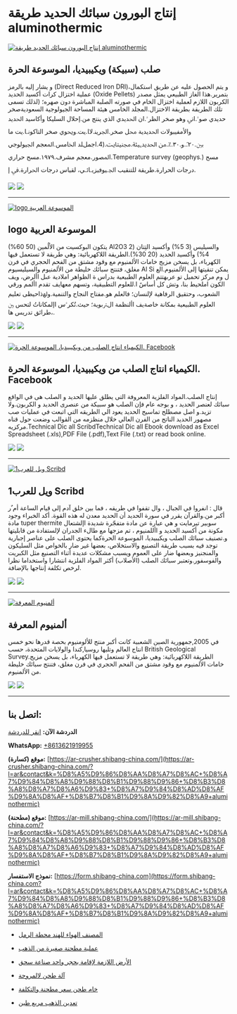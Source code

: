 # إنتاج البورون سبائك الحديد طريقة aluminothermic

<a href="https://swt.shibang-china.com/?l=ar&img&k=%D8%A5%D9%86%D8%AA%D8%A7%D8%AC+%D8%A7%D9%84%D8%A8%D9%88%D8%B1%D9%88%D9%86+%D8%B3%D8%A8%D8%A7%D8%A6%D9%83+%D8%A7%D9%84%D8%AD%D8%AF%D9%8A%D8%AF+%D8%B7%D8%B1%D9%8A%D9%82%D8%A9+aluminothermic" target="_blank">![إنتاج البورون سبائك الحديد طريقة aluminothermic](http://static.shibang-china.com/all-800x300/986.jpg)</a>

## صلب (سبيكة) ويكيبيديا، الموسوعة الحرة
و يشار إليه بالرمز (Direct Reduced Iron DRI)،و يتم الحصول عليه عن طريق استكمال عملية اختزال كرات أكسيد الحديد (Oxide Pellets) بتمرير.هذا الغاز الطبيعي يمثل مصدر الكربون اللازم لعملية اختزال الخام في صورته الصلبة المباشرة دون صهره؛ (لذلك تسمى تلك الطريقة بطريقة الاختزال.المجلد الخامس هيئة المساحة الجيولوجية السعوديةﺻﺨﺮ ﺣﺪﻳﺪي ﺻﻮﱠ.اﱐ وﻫﻮ ﺻﺨﺮ اﻟﻈﺮﱠ.ان اﳊﺪﻳﺪي اﻟﺬي ﻳﻨﺘﺞ ﻣﻦ.إﺣﻼل اﻟﺴﻠﻴﻜﺎ وأﻛﺎﺳﻴﺪ اﳊﺪﻳﺪ واﻷﻣﻔﻴﺒﻮﻻت اﳊﺪﻳﺪﻳﺔ ﳏﻞ ﺻﺨﺮ.اﳉﺮﻳﻨ.ﻻﺎ.ﻳﺖ.وﳛﻮي ﺻﺨﺮ اﻟﺘﺎﻛﻮﻧ.ﺎ.ﻳﺖ ﻣﺎ ﺑﲔ.٢٠.َ.و.٣٠.٪.ﻣﻦ اﳊﺪﻳﺪ.ِﻴﺌﺔ.ﳎﻨﻴﺘﺎﻳﺖ.(4.ﺍجملﻠﺪ ﺍﳋﺎﻣﺲ.ﺍﳌﻌﺠﻢ ﺍﳉﻴﻮﻟﻮﺟﻲ ﺍﳌﺼﻮﺭ.ﻣﻌﺠﻢ ﻣﺸﺮف.١٩٧٩.ﻣﺴﺢ ﺣﺮاري.Temperature survey (geophys.) ﻣﺴﺢ درﺟﺎت اﻟﺤﺮارة.ﻃﺮﻳﻘﺔ ﻟﻠﺘﻨﻘﻴﺐ اﳉ.ﻴﻮﻓﻴﺰﻳ.ﺎﺋ.ﻲ، ﻟﻘﻴﺎس درﺟﺎت اﳊﺮارة.ﰲ إ.


<a href="https://whatsapp.shibangsoft.com/WhatsApp.php" target="_blank" title="WhatsApp">![](http://static.shibang-china.com/icon/whatsapp.png)</a> <a href="https://swt.shibang-china.com/?l=ar&icon&k=%D8%A5%D9%86%D8%AA%D8%A7%D8%AC+%D8%A7%D9%84%D8%A8%D9%88%D8%B1%D9%88%D9%86+%D8%B3%D8%A8%D8%A7%D8%A6%D9%83+%D8%A7%D9%84%D8%AD%D8%AF%D9%8A%D8%AF+%D8%B7%D8%B1%D9%8A%D9%82%D8%A9+aluminothermic" target="_blank">![](http://static.shibang-china.com/icon/chat-ar.png)</a>

---

<a href="https://swt.shibang-china.com/?l=ar&img&k=%D8%A5%D9%86%D8%AA%D8%A7%D8%AC+%D8%A7%D9%84%D8%A8%D9%88%D8%B1%D9%88%D9%86+%D8%B3%D8%A8%D8%A7%D8%A6%D9%83+%D8%A7%D9%84%D8%AD%D8%AF%D9%8A%D8%AF+%D8%B7%D8%B1%D9%8A%D9%82%D8%A9+aluminothermic" target="_blank">![logo الموسوعة العربية](http://static.shibang-china.com/all-800x300/654.jpg)</a>

## logo الموسوعة العربية
يتكون البوكسيت من الألُمين (50 60%) Al2O3 والسيليس (3 5%) وأكسيد التِتان (2 4%) وأكسيد الحديد (20 30%).الطريقة اللاكهربائية: وهي طريقة لا تستعمل فيها الكهرباء، بل يسخن مزيج خامات الألمنيوم مع وقود مشتق من الفحم الحجري في فرن مغلق، فتنتج سبائك خليطة من الألمنيوم والسيليسيوم Al Si يمكن تنقيتها إلى الألمنيوم.الع ل وم مركز تحميل تو عربهتتم العلوم الطبيعية بدراس ة الظواهر املادية عىل األرض، ويف الكون املحيط بنا، وتش كل أساسً ا.للعلوم التطبيقية، وتسهم معهايف تقدم األمم ورقي الشعوب، وحتقيق الرفاهية لإلنسان؛ فالعلم هو.مفتاح النجاح والتنمية.وﳍذاحيظى تعليم العلوم الطبيعية بمكانة خاصةيف األنظمة الﱰبوية؛ حيث.تُكرﱠس اإلمكاناتُ لتحس ﲔ طرائق تدريس ها،.


<a href="https://whatsapp.shibangsoft.com/WhatsApp.php" target="_blank" title="WhatsApp">![](http://static.shibang-china.com/icon/whatsapp.png)</a> <a href="https://swt.shibang-china.com/?l=ar&icon&k=%D8%A5%D9%86%D8%AA%D8%A7%D8%AC+%D8%A7%D9%84%D8%A8%D9%88%D8%B1%D9%88%D9%86+%D8%B3%D8%A8%D8%A7%D8%A6%D9%83+%D8%A7%D9%84%D8%AD%D8%AF%D9%8A%D8%AF+%D8%B7%D8%B1%D9%8A%D9%82%D8%A9+aluminothermic" target="_blank">![](http://static.shibang-china.com/icon/chat-ar.png)</a>

---

<a href="https://swt.shibang-china.com/?l=ar&img&k=%D8%A5%D9%86%D8%AA%D8%A7%D8%AC+%D8%A7%D9%84%D8%A8%D9%88%D8%B1%D9%88%D9%86+%D8%B3%D8%A8%D8%A7%D8%A6%D9%83+%D8%A7%D9%84%D8%AD%D8%AF%D9%8A%D8%AF+%D8%B7%D8%B1%D9%8A%D9%82%D8%A9+aluminothermic" target="_blank">![الكيمياء انتاج الصلب من ويكيبيديا، الموسوعة الحرة. Facebook](http://static.shibang-china.com/all-800x300/722.jpg)</a>

## الكيمياء انتاج الصلب من ويكيبيديا، الموسوعة الحرة. Facebook
إنتاج الصلب.المواد الفلزية المعروفة التى يطلق عليها الحديد و الصلب هى في الواقع سبائك لعنصر الحديد ، و بوجه عام فإن الصلب هو سبيكة من عنصرى الحديد و الكربون.ولا تزيد.و اصل مصطلح تماسيح الحديد يعود الي الطريقه التي اتبعت في عمليات صب مصهور الحديد الناتج من الفرن العالي خلال منظزمه من القوالب وضعت حول قناه مركزيه.Technical Dic all ScribdTechnical Dic all Ebook download as Excel Spreadsheet (.xls),PDF File (.pdf),Text File (.txt) or read book online.


<a href="https://whatsapp.shibangsoft.com/WhatsApp.php" target="_blank" title="WhatsApp">![](http://static.shibang-china.com/icon/whatsapp.png)</a> <a href="https://swt.shibang-china.com/?l=ar&icon&k=%D8%A5%D9%86%D8%AA%D8%A7%D8%AC+%D8%A7%D9%84%D8%A8%D9%88%D8%B1%D9%88%D9%86+%D8%B3%D8%A8%D8%A7%D8%A6%D9%83+%D8%A7%D9%84%D8%AD%D8%AF%D9%8A%D8%AF+%D8%B7%D8%B1%D9%8A%D9%82%D8%A9+aluminothermic" target="_blank">![](http://static.shibang-china.com/icon/chat-ar.png)</a>

---

<a href="https://swt.shibang-china.com/?l=ar&img&k=%D8%A5%D9%86%D8%AA%D8%A7%D8%AC+%D8%A7%D9%84%D8%A8%D9%88%D8%B1%D9%88%D9%86+%D8%B3%D8%A8%D8%A7%D8%A6%D9%83+%D8%A7%D9%84%D8%AD%D8%AF%D9%8A%D8%AF+%D8%B7%D8%B1%D9%8A%D9%82%D8%A9+aluminothermic" target="_blank">![1ويل للعرب Scribd](http://static.shibang-china.com/all-800x300/561.jpg)</a>

## 1ويل للعرب Scribd
قال : انفروا في الجبال ، وال تقفوا في طريقه ، فما بين خلق آدم إلى قيام الساعة أم ٌر أكبر من.والقرآن يقرر في سورة الحديد أن الحديد معدن له هذه القوة. أكد الخبراء وجود مادة tuper thermite سوبير تيرمايت و هي عبارة عن مادة متفجّرة شديدة اإلشتعال مكونة من أكسيد الحديد و األلمنيوم ، تم مزجها مع طالء الجدران لإلستفادة من قابليتها و.تصنيف سبائك الصلب ويكيبيديا، الموسوعة الحرةكما يحتوى الصلب على عناصر إجبارية توجد فيه بسبب طريقة التصنيع والاستخلاص، بعضها غير ضار بالخواص مثل السليكون والمنجنيز وبعضها ضار على العموم ويسبب مشكلات عديدة أثناء التصنيع مثل الكبريت والفوسفور.وتعتبر سبائك الصلب (الأصلاب) أكثر المواد الفلزية انتشارا واستخداما نظرا لرخص تكلفة إنتاجها بالإضافة.


<a href="https://whatsapp.shibangsoft.com/WhatsApp.php" target="_blank" title="WhatsApp">![](http://static.shibang-china.com/icon/whatsapp.png)</a> <a href="https://swt.shibang-china.com/?l=ar&icon&k=%D8%A5%D9%86%D8%AA%D8%A7%D8%AC+%D8%A7%D9%84%D8%A8%D9%88%D8%B1%D9%88%D9%86+%D8%B3%D8%A8%D8%A7%D8%A6%D9%83+%D8%A7%D9%84%D8%AD%D8%AF%D9%8A%D8%AF+%D8%B7%D8%B1%D9%8A%D9%82%D8%A9+aluminothermic" target="_blank">![](http://static.shibang-china.com/icon/chat-ar.png)</a>

---

<a href="https://swt.shibang-china.com/?l=ar&img&k=%D8%A5%D9%86%D8%AA%D8%A7%D8%AC+%D8%A7%D9%84%D8%A8%D9%88%D8%B1%D9%88%D9%86+%D8%B3%D8%A8%D8%A7%D8%A6%D9%83+%D8%A7%D9%84%D8%AD%D8%AF%D9%8A%D8%AF+%D8%B7%D8%B1%D9%8A%D9%82%D8%A9+aluminothermic" target="_blank">![ألمنيوم المعرفة](http://static.shibang-china.com/all-800x300/1406.jpg)</a>

## ألمنيوم المعرفة
في 2005,جمهورية الصين الشعبية كانت أكبر منتج للألومنيوم بحصة قدرها نحو خمس انتاج العالم وتليها روسيا,كندا والولايات المتحدة، حسب British Geological Survey.الطريقة اللاكهربائية: وهي طريقة لا تستعمل فيها الكهرباء، بل يسخن مزيج خامات الألمنيوم مع وقود مشتق من الفحم الحجري في فرن مغلق، فتنتج سبائك خليطة من الألمنيوم.

<a href="https://whatsapp.shibangsoft.com/WhatsApp.php" target="_blank" title="WhatsApp">![](http://static.shibang-china.com/icon/whatsapp.png)</a> <a href="https://swt.shibang-china.com/?l=ar&icon&k=%D8%A5%D9%86%D8%AA%D8%A7%D8%AC+%D8%A7%D9%84%D8%A8%D9%88%D8%B1%D9%88%D9%86+%D8%B3%D8%A8%D8%A7%D8%A6%D9%83+%D8%A7%D9%84%D8%AD%D8%AF%D9%8A%D8%AF+%D8%B7%D8%B1%D9%8A%D9%82%D8%A9+aluminothermic" target="_blank">![](http://static.shibang-china.com/icon/chat-ar.png)</a>

---
## اتصل بنا:

**الدردشة الآن:** [انقر للدردشة](https://swt.shibang-china.com?l=ar&contact&k=%D8%A5%D9%86%D8%AA%D8%A7%D8%AC+%D8%A7%D9%84%D8%A8%D9%88%D8%B1%D9%88%D9%86+%D8%B3%D8%A8%D8%A7%D8%A6%D9%83+%D8%A7%D9%84%D8%AD%D8%AF%D9%8A%D8%AF+%D8%B7%D8%B1%D9%8A%D9%82%D8%A9+aluminothermic)

**WhatsApp:**  [+8613621919955](https://whatsapp.shibangsoft.com/WhatsApp.php)

**موقع (كسارة):** [https://ar-crusher.shibang-china.com/](https://ar-crusher.shibang-china.com/?l=ar&contact&k=%D8%A5%D9%86%D8%AA%D8%A7%D8%AC+%D8%A7%D9%84%D8%A8%D9%88%D8%B1%D9%88%D9%86+%D8%B3%D8%A8%D8%A7%D8%A6%D9%83+%D8%A7%D9%84%D8%AD%D8%AF%D9%8A%D8%AF+%D8%B7%D8%B1%D9%8A%D9%82%D8%A9+aluminothermic)

**موقع (مطحنة):** [https://ar-mill.shibang-china.com/](https://ar-mill.shibang-china.com/?l=ar&contact&k=%D8%A5%D9%86%D8%AA%D8%A7%D8%AC+%D8%A7%D9%84%D8%A8%D9%88%D8%B1%D9%88%D9%86+%D8%B3%D8%A8%D8%A7%D8%A6%D9%83+%D8%A7%D9%84%D8%AD%D8%AF%D9%8A%D8%AF+%D8%B7%D8%B1%D9%8A%D9%82%D8%A9+aluminothermic)

**نموذج الاستفسار:** [https://form.shibang-china.com](https://form.shibang-china.com?l=ar&contact&k=%D8%A5%D9%86%D8%AA%D8%A7%D8%AC+%D8%A7%D9%84%D8%A8%D9%88%D8%B1%D9%88%D9%86+%D8%B3%D8%A8%D8%A7%D8%A6%D9%83+%D8%A7%D9%84%D8%AD%D8%AF%D9%8A%D8%AF+%D8%B7%D8%B1%D9%8A%D9%82%D8%A9+aluminothermic)

* [المصنف الهواء للهند محطة الرمل](../28/%D8%A7%D9%84%D9%85%D8%B5%D9%86%D9%81%20%D8%A7%D9%84%D9%87%D9%88%D8%A7%D8%A1%20%D9%84%D9%84%D9%87%D9%86%D8%AF%20%D9%85%D8%AD%D8%B7%D8%A9%20%D8%A7%D9%84%D8%B1%D9%85%D9%84.md)

* [عملية مطحنة صغيرة من الذهب](../27/%D8%B9%D9%85%D9%84%D9%8A%D8%A9%20%D9%85%D8%B7%D8%AD%D9%86%D8%A9%20%D8%B5%D8%BA%D9%8A%D8%B1%D8%A9%20%D9%85%D9%86%20%D8%A7%D9%84%D8%B0%D9%87%D8%A8.md)

* [الأرض اللازمة لإقامة بحجر واحد صناعة سحق](../27/%D8%A7%D9%84%D8%A3%D8%B1%D8%B6%20%D8%A7%D9%84%D9%84%D8%A7%D8%B2%D9%85%D8%A9%20%D9%84%D8%A5%D9%82%D8%A7%D9%85%D8%A9%20%D8%A8%D8%AD%D8%AC%D8%B1%20%D9%88%D8%A7%D8%AD%D8%AF%20%D8%B5%D9%86%D8%A7%D8%B9%D8%A9%20%D8%B3%D8%AD%D9%82.md)

* [آلة طحن لالمروحة](../29/%D8%A2%D9%84%D8%A9%20%D8%B7%D8%AD%D9%86%20%D9%84%D8%A7%D9%84%D9%85%D8%B1%D9%88%D8%AD%D8%A9.md)

* [خام طحن سعر مطحنة والتكلفة](../30/%D8%AE%D8%A7%D9%85%20%D8%B7%D8%AD%D9%86%20%D8%B3%D8%B9%D8%B1%20%D9%85%D8%B7%D8%AD%D9%86%D8%A9%20%D9%88%D8%A7%D9%84%D8%AA%D9%83%D9%84%D9%81%D8%A9.md)

* [تعدين الذهب مربع طين](../27/%D8%AA%D8%B9%D8%AF%D9%8A%D9%86%20%D8%A7%D9%84%D8%B0%D9%87%D8%A8%20%D9%85%D8%B1%D8%A8%D8%B9%20%D8%B7%D9%8A%D9%86.md)